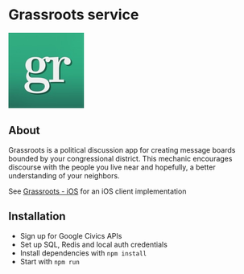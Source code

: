 # Grassroots service
![logo](./media/logo.jpeg)

## About
Grassroots is a political discussion app for creating message boards bounded by your congressional district. This mechanic encourages discourse with the people you live near and hopefully, a better understanding of your neighbors.

See [Grassroots - iOS](https://github.com/dpim/grassroots-ios) for an iOS client implementation

## Installation
- Sign up for Google Civics APIs 
- Set up SQL, Redis and local auth credentials
- Install dependencies with `npm install`
- Start with `npm run`